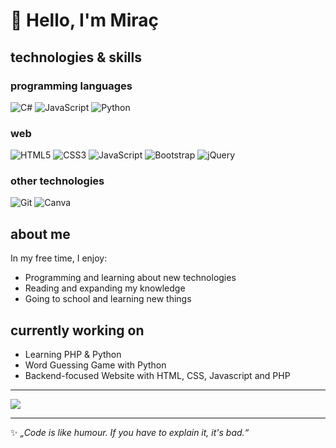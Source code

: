 # 👋 Hello, I'm Miraç

## technologies & skills

### programming languages
![C#](https://img.shields.io/badge/c%23-%23239120.svg?style=for-the-badge&logo=csharp&logoColor=white) ![JavaScript](https://img.shields.io/badge/javascript-%23323330.svg?style=for-the-badge&logo=javascript&logoColor=%23F7DF1E) ![Python](https://img.shields.io/badge/python-3670A0?style=for-the-badge&logo=python&logoColor=ffdd54)

### web
![HTML5](https://img.shields.io/badge/html5-%23E34F26.svg?style=for-the-badge&logo=html5&logoColor=white) ![CSS3](https://img.shields.io/badge/css3-%231572B6.svg?style=for-the-badge&logo=css3&logoColor=white) ![JavaScript](https://img.shields.io/badge/javascript-%23323330.svg?style=for-the-badge&logo=javascript&logoColor=%23F7DF1E) ![Bootstrap](https://img.shields.io/badge/bootstrap-%238511FA.svg?style=for-the-badge&logo=bootstrap&logoColor=white) ![jQuery](https://img.shields.io/badge/jquery-%230769AD.svg?style=for-the-badge&logo=jquery&logoColor=white) 

### other technologies
![Git](https://img.shields.io/badge/git-%23F05033.svg?style=for-the-badge&logo=git&logoColor=white) ![Canva](https://img.shields.io/badge/Canva-%2300C4CC.svg?style=for-the-badge&logo=Canva&logoColor=white)

## about me
In my free time, I enjoy:
- Programming and learning about new technologies
- Reading and expanding my knowledge
- Going to school and learning new things

## currently working on
- Learning PHP & Python
- Word Guessing Game with Python
- Backend-focused Website with HTML, CSS, Javascript and PHP

---
![](https://github-readme-stats.vercel.app/api/top-langs/?username=muelgerhbf&theme=dark&hide_border=false&include_all_commits=false&count_private=false&layout=compact)

---

✨ _„Code is like humour. If you have to explain it, it's bad.“_  

